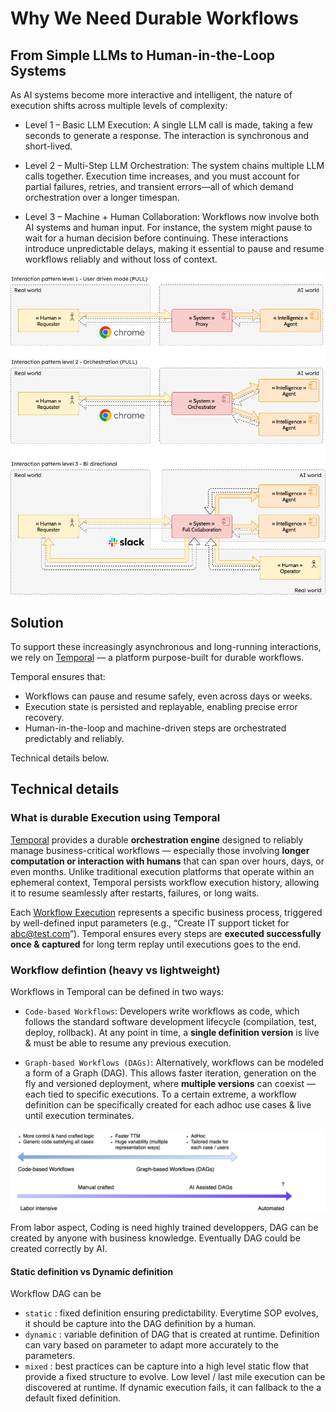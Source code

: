 # Why We Need Durable Workflows

## From Simple LLMs to Human-in-the-Loop Systems

As AI systems become more interactive and intelligent, the nature of execution shifts across multiple levels of complexity:

* Level 1 – Basic LLM Execution:
A single LLM call is made, taking a few seconds to generate a response. The interaction is synchronous and short-lived.

* Level 2 – Multi-Step LLM Orchestration:
The system chains multiple LLM calls together. Execution time increases, and you must account for partial failures, retries, and transient errors—all of which demand orchestration over a longer timespan.

* Level 3 – Machine + Human Collaboration:
Workflows now involve both AI systems and human input. For instance, the system might pause to wait for a human decision before continuing. These interactions introduce unpredictable delays, making it essential to pause and resume workflows reliably and without loss of context.

![Interaction mode](images/interaction-mode.png)

## Solution

To support these increasingly asynchronous and long-running interactions, we rely on [Temporal](https://temporal.io/) — a platform purpose-built for durable workflows. 

Temporal ensures that:

* Workflows can pause and resume safely, even across days or weeks.
* Execution state is persisted and replayable, enabling precise error recovery.
* Human-in-the-loop and machine-driven steps are orchestrated predictably and reliably.

Technical details below.

## Technical details

### What is durable Execution using Temporal

[Temporal](https://temporal.io/) provides a durable **orchestration engine** designed to reliably manage business-critical workflows — especially those involving **longer computation or interaction with humans** that can span over hours, days, or even months. Unlike traditional execution platforms that operate within an ephemeral context, Temporal persists workflow execution history, allowing it to resume seamlessly after restarts, failures, or long waits.

Each [Workflow Execution](https://docs.temporal.io/workflow-execution) represents a specific business process, triggered by well-defined input parameters (e.g., “Create IT support ticket for abc@test.com”). Temporal ensures every steps are **executed successfully once & captured** for long term replay until executions goes to the end.

### Workflow defintion (heavy vs lightweight)

Workflows in Temporal can be defined in two ways:

* `Code-based Workflows`: Developers write workflows as code, which follows the standard software development lifecycle (compilation, test, deploy, rollback). At any point in time, a **single definition version** is live & must be able to resume any previous execution.

* `Graph-based Workflows (DAGs)`: Alternatively, workflows can be modeled a form of a Graph (DAG). This allows faster iteration, generation on the fly and versioned deployment, where **multiple versions** can coexist — each tied to specific executions. To a certain extreme, a workflow definition can be specifically created for each adhoc use cases & live until execution terminates.

![Workflow format](images/workflow-definition-format.png)

From labor aspect, Coding is need highly trained developpers, DAG can be created by anyone with business knowledge. Eventually DAG could be created correctly by AI.

#### Static definition vs Dynamic definition

Workflow DAG can be

* `static` : fixed definition ensuring predictability. Everytime SOP evolves, it should be capture into the DAG definition by a human.
* `dynamic` : variable definition of DAG that is created at runtime. Definition can vary based on parameter to adapt more accurately to the parameters.
* `mixed` : best practices can be capture into a high level static flow that provide a fixed structure to evolve. Low level / last mile execution can be discovered at runtime. If dynamic execution fails, it can fallback to the a default fixed definition.